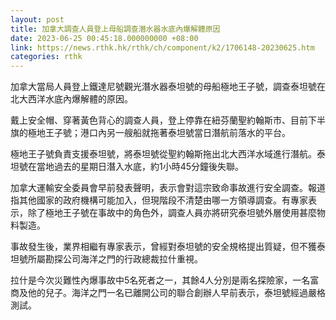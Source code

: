 ```yaml
---
layout: post
title: 加拿大調查人員登上母船調查潛水器水底內爆解體原因
date: 2023-06-25 00:45:18.000000000 +08:00
link: https://news.rthk.hk/rthk/ch/component/k2/1706148-20230625.htm
categories: rthk
---
```


加拿大當局人員登上鐵達尼號觀光潛水器泰坦號的母船極地王子號，調查泰坦號在北大西洋水底內爆解體的原因。

戴上安全帽、穿著黃色背心的調查人員，登上停靠在紐芬蘭聖約翰斯市、目前下半旗的極地王子號；港口內另一艘船就拖著泰坦號當日潛航前落水的平台。

極地王子號負責支援泰坦號，將泰坦號從聖約翰斯拖出北大西洋水域進行潛航。泰坦號在當地過去的星期日潛入水底，約1小時45分鐘後失聯。

加拿大運輸安全委員會早前發表聲明，表示會對這宗致命事故進行安全調查。報道指其他國家的政府機構可能加入，但現階段不清楚由哪一方領導調查。有專家表示，除了極地王子號在事故中的角色外，調查人員亦將研究泰坦號外層使用甚麼物料製造。

事故發生後，業界相繼有專家表示，曾經對泰坦號的安全規格提出質疑，但不獲泰坦號所屬勘探公司海洋之門的行政總裁拉什重視。

拉什是今次災難性內爆事故中5名死者之一，其餘4人分別是兩名探險家，一名富商及他的兒子。海洋之門一名已離開公司的聯合創辦人早前表示，泰坦號經過嚴格測試。
